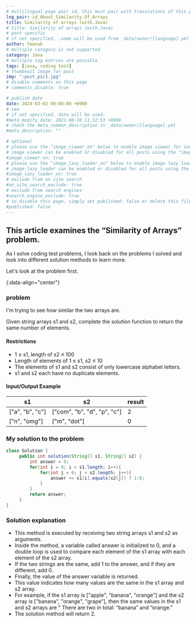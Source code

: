 ```yaml
---
# multilingual page pair id, this must pair with translations of this page. (This name must be unique)
lng_pair: id_About_Similarity_Of_Arrays
title: Similarity of arrays (with.Java)
# title: Similarity of arrays (with.Java)
# post specific
# if not specified, .name will be used from _data/owner/[language].yml
author: Yeonuk
# multiple category is not supported
category: Java
# multiple tag entries are possible
tags: [java, coding test]
# thumbnail image for post
img: ":post_pic1.jpg"
# disable comments on this page
# comments_disable: true

# publish date
date: 2024-03-02 09:00:00 +0900
# seo
# if not specified, date will be used.
#meta_modify_date: 2021-08-10 11:32:53 +0900
# check the meta_common_description in _data/owner/[language].yml
#meta_description: ""

# optional
# please use the "image_viewer_on" below to enable image viewer for individual pages or posts (_posts/ or [language]/_posts folders).
# image viewer can be enabled or disabled for all posts using the "image_viewer_posts: true" setting in _data/conf/main.yml.
#image_viewer_on: true
# please use the "image_lazy_loader_on" below to enable image lazy loader for individual pages or posts (_posts/ or [language]/_posts folders).
# image lazy loader can be enabled or disabled for all posts using the "image_lazy_loader_posts: true" setting in _data/conf/main.yml.
#image_lazy_loader_on: true
# exclude from on site search
#on_site_search_exclude: true
# exclude from search engines
#search_engine_exclude: true
# to disable this page, simply set published: false or delete this file
#published: false
---
```


<!-- outline-start -->

## This article examines the “Similarity of Arrays” problem.

As I solve coding test problems, I look back on the problems I solved and look into different solution methods to learn more.

Let's look at the problem first.

{:data-align="center"}

<!-- outline-end -->

### problem

I'm trying to see how similar the two arrays are.

Given string arrays s1 and s2, complete the solution function to return the same number of elements.

#### Restrictions

- 1 ≤ s1, length of s2 ≤ 100
- Length of elements of 1 ≤ s1, s2 ≤ 10
- The elements of s1 and s2 consist of only lowercase alphabet letters.
- s1 and s2 each have no duplicate elements.

#### Input/Output Example

| s1              | s2                          | result |
| --------------- | --------------------------- | ------ |
| ["a", "b", "c"] | ["com", "b", "d", "p", "c"] | 2      |
| ["n", "omg"]    | ["m", "dot"]                | 0      |

<!-- | start_num | end_num | result |
| --------- | ------- | ------ |
| 10 | 3 | 0 | -->

### My solution to the problem

```java
class Solution {
     public int solution(String[] s1, String[] s2) {
         int answer = 0;
         for(int i = 0; i < s1.length; i++){
             for(int j = 0; j < s2.length; j++){
                 answer += s1[i].equals(s2[j]) ? 1:0;
             }
         }
         return answer;
     }
}
```

### Solution explanation

- This method is executed by receiving two string arrays s1 and s2 as arguments.
- Inside the method, a variable called answer is initialized to 0, and a double loop is used to compare each element of the s1 array with each element of the s2 array.
- If the two strings are the same, add 1 to the answer, and if they are different, add 0.
- Finally, the value of the answer variable is returned.
- This value indicates how many values are the same in the s1 array and s2 array.
- For example, if the s1 array is ["apple", "banana", "orange"] and the s2 array is ["banana", "orange", "grape"], then the same values in the s1 and s2 arrays are " There are two in total: “banana” and “orange.”
- The solution method will return 2.
